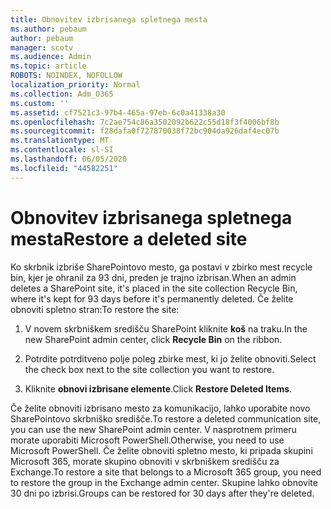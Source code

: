 ```yaml
---
title: Obnovitev izbrisanega spletnega mesta
ms.author: pebaum
author: pebaum
manager: scotv
ms.audience: Admin
ms.topic: article
ROBOTS: NOINDEX, NOFOLLOW
localization_priority: Normal
ms.collection: Adm_O365
ms.custom: ''
ms.assetid: cf7521c3-97b4-465a-97eb-6c0a41338a30
ms.openlocfilehash: 7c2ae754c86a3502092b622c55d18f3f4006bf8b
ms.sourcegitcommit: f28dafa0f727870038f72bc904da926daf4ec07b
ms.translationtype: MT
ms.contentlocale: sl-SI
ms.lasthandoff: 06/05/2020
ms.locfileid: "44582251"
---
```

# <a name="restore-a-deleted-site"></a><span data-ttu-id="6deb0-102">Obnovitev izbrisanega spletnega mesta</span><span class="sxs-lookup"><span data-stu-id="6deb0-102">Restore a deleted site</span></span>

<span data-ttu-id="6deb0-103">Ko skrbnik izbriše SharePointovo mesto, ga postavi v zbirko mest recycle bin, kjer je ohranil za 93 dni, preden je trajno izbrisan.</span><span class="sxs-lookup"><span data-stu-id="6deb0-103">When an admin deletes a SharePoint site, it's placed in the site collection Recycle Bin, where it's kept for 93 days before it's permanently deleted.</span></span> <span data-ttu-id="6deb0-104">Če želite obnoviti spletno stran:</span><span class="sxs-lookup"><span data-stu-id="6deb0-104">To restore the site:</span></span>
  
1. <span data-ttu-id="6deb0-105">V novem skrbniškem središču SharePoint kliknite **koš** na traku.</span><span class="sxs-lookup"><span data-stu-id="6deb0-105">In the new SharePoint admin center, click **Recycle Bin** on the ribbon.</span></span> 
    
2. <span data-ttu-id="6deb0-106">Potrdite potrditveno polje poleg zbirke mest, ki jo želite obnoviti.</span><span class="sxs-lookup"><span data-stu-id="6deb0-106">Select the check box next to the site collection you want to restore.</span></span>
    
3. <span data-ttu-id="6deb0-107">Kliknite **obnovi izbrisane elemente**.</span><span class="sxs-lookup"><span data-stu-id="6deb0-107">Click **Restore Deleted Items**.</span></span>
    
<span data-ttu-id="6deb0-108">Če želite obnoviti izbrisano mesto za komunikacijo, lahko uporabite novo SharePointovo skrbniško središče.</span><span class="sxs-lookup"><span data-stu-id="6deb0-108">To restore a deleted communication site, you can use the new SharePoint admin center.</span></span> <span data-ttu-id="6deb0-109">V nasprotnem primeru morate uporabiti Microsoft PowerShell.</span><span class="sxs-lookup"><span data-stu-id="6deb0-109">Otherwise, you need to use Microsoft PowerShell.</span></span> <span data-ttu-id="6deb0-110">Če želite obnoviti spletno mesto, ki pripada skupini Microsoft 365, morate skupino obnoviti v skrbniškem središču za Exchange.</span><span class="sxs-lookup"><span data-stu-id="6deb0-110">To restore a site that belongs to a Microsoft 365 group, you need to restore the group in the Exchange admin center.</span></span> <span data-ttu-id="6deb0-111">Skupine lahko obnovite 30 dni po izbrisi.</span><span class="sxs-lookup"><span data-stu-id="6deb0-111">Groups can be restored for 30 days after they're deleted.</span></span>
  

